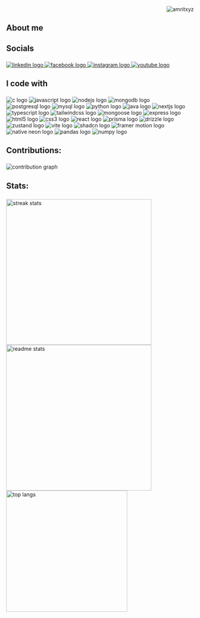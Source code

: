 <p align="right"> <img src="https://komarev.com/ghpvc/?username=bimal009&label=Profile%20views&color=0e75b6&style=flat" alt="amritxyz" /> </p>


<h2 align="left">About me</h2>



<h2 align="left">Socials</h2>

###

<div align="left">

  <a href="https://www.linkedin.com/in/bimal-pandey-246780352/" target="_blank">
    <img src="https://img.shields.io/static/v1?message=LinkedIn&logo=linkedin&label=&color=0077B5&logoColor=white&labelColor=&style=for-the-badge" alt="linkedin logo" />
</a>

<a href="https://www.facebook.com/profile.php?id=61572614645732" target="_blank">
    <img src="https://img.shields.io/static/v1?message=Facebook&logo=facebook&label=&color=1877F2&logoColor=white&labelColor=&style=for-the-badge" alt="facebook logo" />
</a>

<a href="https://www.instagram.com/bunchoo_graphics11/" target="_blank">
    <img src="https://img.shields.io/static/v1?message=Instagram&logo=instagram&label=&color=E4405F&logoColor=white&labelColor=&style=for-the-badge" alt="instagram logo" />
</a>

<a href="https://www.youtube.com/@CodeWithBunchoo" target="_blank">
    <img src="https://img.shields.io/static/v1?message=YouTube&logo=youtube&label=&color=FF0000&logoColor=white&labelColor=&style=for-the-badge" alt="youtube logo" />
</a>

 
  

</div>

###

<h2 align="left">I code with</h2>

###
<div align="left">
 <img src="https://img.shields.io/badge/C-A8B9CC?logo=c&logoColor=black&style=for-the-badge" alt="c logo" />
<img src="https://img.shields.io/badge/JavaScript-F7DF1E?logo=javascript&logoColor=black&style=for-the-badge" alt="javascript logo" />
<img src="https://img.shields.io/badge/Node.js-339933?logo=node.js&logoColor=white&style=for-the-badge" alt="nodejs logo" />
<img src="https://img.shields.io/badge/MongoDB-47A248?logo=mongodb&logoColor=white&style=for-the-badge" alt="mongodb logo" />
<img src="https://img.shields.io/badge/PostgreSQL-336791?logo=postgresql&logoColor=white&style=for-the-badge" alt="postgresql logo" />
<img src="https://img.shields.io/badge/MySQL-4479A1?logo=mysql&logoColor=white&style=for-the-badge" alt="mysql logo" />
<img src="https://img.shields.io/badge/Python-3776AB?logo=python&logoColor=white&style=for-the-badge" alt="python logo" />
<img src="https://img.shields.io/badge/Java-007396?logo=java&logoColor=white&style=for-the-badge" alt="java logo" />
<img src="https://img.shields.io/badge/Next.js-000000?logo=next.js&logoColor=white&style=for-the-badge" alt="nextjs logo" />
<img src="https://img.shields.io/badge/TypeScript-3178C6?logo=typescript&logoColor=white&style=for-the-badge" alt="typescript logo" />
<img src="https://img.shields.io/badge/Tailwind%20CSS-06B6D4?logo=tailwindcss&logoColor=white&style=for-the-badge" alt="tailwindcss logo" />
<img src="https://img.shields.io/badge/Mongoose-880D1E?logo=mongoose&logoColor=white&style=for-the-badge" alt="mongoose logo" />
<img src="https://img.shields.io/badge/Express.js-000000?logo=express&logoColor=white&style=for-the-badge" alt="express logo" />
<img src="https://img.shields.io/badge/HTML5-E34F26?logo=html5&logoColor=white&style=for-the-badge" alt="html5 logo" />
<img src="https://img.shields.io/badge/CSS3-1572B6?logo=css3&logoColor=white&style=for-the-badge" alt="css3 logo" />
<img src="https://img.shields.io/badge/React-61DAFB?logo=react&logoColor=black&style=for-the-badge" alt="react logo" />
<img src="https://img.shields.io/badge/Prisma-2D3748?logo=prisma&logoColor=white&style=for-the-badge" alt="prisma logo" />
<img src="https://img.shields.io/badge/Drizzle-FF6347?logo=drizzle&logoColor=white&style=for-the-badge" alt="drizzle logo" />
<img src="https://img.shields.io/badge/Zustand-000000?logo=zotero&logoColor=white&style=for-the-badge" alt="zustand logo" />
<img src="https://img.shields.io/badge/Vite-646CFF?logo=vite&logoColor=white&style=for-the-badge" alt="vite logo" />
<img src="https://img.shields.io/badge/Shadcn/UI-000000?logo=vercel&logoColor=white&style=for-the-badge" alt="shadcn logo" />
<img src="https://img.shields.io/badge/Framer--Motion-EF4E4E?logo=framer&logoColor=white&style=for-the-badge" alt="framer motion logo" />
<img src="https://img.shields.io/badge/Native%20Neon-000000?logo=neon&logoColor=white&style=for-the-badge" alt="native neon logo" />
<img src="https://img.shields.io/badge/Pandas-150458?logo=pandas&logoColor=white&style=for-the-badge" alt="pandas logo" />
<img src="https://img.shields.io/badge/NumPy-013243?logo=numpy&logoColor=white&style=for-the-badge" alt="numpy logo" />

</div>




###

<h2 align="left">Contributions: </h2>

###

<img src="https://raw.githubusercontent.com/bimal009/bimal009/output/github-contribution-grid-snake-dark.svg" alt="contribution graph" />

###

<h2 align="left">Stats: </h2>

###

<div align="left">
<img width=390 src="https://github-readme-streak-stats-salesp07.vercel.app/?user=bimal009&count_private=true&theme=react&border_radius=10" alt="streak stats"/>
</div>

<div align="left">
  <img width=390 src="https://github-readme-stats-salesp07.vercel.app/api?username=bimal009&count_private=true&show_icons=true&theme=react&rank_icon=github&border_radius=10" alt="readme stats" />
</div>

<div align="left">
  <img width=325 align="center" src="https://github-readme-stats-salesp07.vercel.app/api/top-langs/?username=bimal009&hide=HTML&langs_count=8&layout=compact&theme=react&border_radius=10&size_weight=0.5&count_weight=0.5&exclude_repo=github-readme-stats" alt="top langs" />
</div>

###


###
